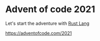 # Advent of code 2021

Let's start the adventure with [Rust Lang](https://github.com/rust-lang)

https://adventofcode.com/2021